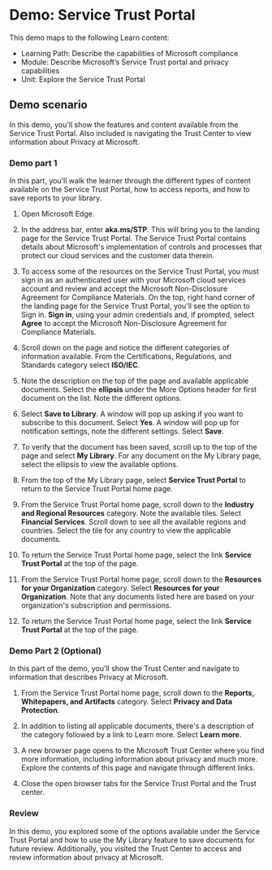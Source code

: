 <!---
---
Demo:
    Title: 'Service Trust Portal'
    Learning Path/Module/Unit: 'Learning Path: Describe the capabilities of Microsoft compliance; Module 1: Describe Microsoft’s Service Trust portal and privacy capabilities; Unit 2: Explore the Service Trust Portal'
---
--->

# Demo: Service Trust Portal

This demo maps to the following Learn content:

- Learning Path: Describe the capabilities of Microsoft compliance
- Module: Describe Microsoft’s Service Trust portal and privacy capabilities
- Unit: Explore the Service Trust Portal

## Demo scenario

In this demo, you'll show the features and content available from the Service Trust Portal. Also included is navigating the Trust Center to view information about Privacy at Microsoft.

### Demo part 1

In this part, you'll walk the learner through the different types of content available on the Service Trust Portal, how to access reports, and how to save reports to your library.

1. Open Microsoft Edge.

1. In the address bar, enter **aka.ms/STP**. This will bring you to the landing page for the Service Trust Portal. The Service Trust Portal contains details about Microsoft's implementation of controls and processes that protect our cloud services and the customer data therein.

1. To access some of the resources on the Service Trust Portal, you must sign in as an authenticated user with your Microsoft cloud services account and review and accept the Microsoft Non-Disclosure Agreement for Compliance Materials. On the top, right hand corner of the landing page for the Service Trust Portal, you'll see the option to Sign in.  **Sign in**, using your admin credentials and, if prompted, select **Agree** to accept the Microsoft Non-Disclosure Agreement for Compliance Materials.

1. Scroll down on the page and notice the different categories of information available. From the Certifications, Regulations, and Standards category select **ISO/IEC**.

1. Note the description on the top of the page and available applicable documents.  Select the **ellipsis** under the More Options header for first document on the list.  Note the different options.

1. Select **Save to Library**.  A window will pop up asking if you want to subscribe to this document.  Select **Yes**. A window will pop up for notification settings, note the different settings. Select **Save**.

1. To verify that the document has been saved, scroll up to the top of the page and select **My Library**.  For any document on the My Library page, select the ellipsis to view the available options.

1. From the top of the My Library page, select **Service Trust Portal** to return to the Service Trust Portal home page.

1. From the Service Trust Portal home page, scroll down to the **Industry and Regional Resources** category.  Note the available tiles.  Select **Financial Services**.  Scroll down to see all the available regions and countries.  Select the tile for any country to view the applicable documents.

1. To return the Service Trust Portal home page, select the link **Service Trust Portal** at the top of the page.

1. From the Service Trust Portal home page, scroll down to the **Resources for your Organization** category. Select **Resources for your Organization**.  Note that any documents listed here are based on your organization's subscription and permissions.

1. To return the Service Trust Portal home page, select the link **Service Trust Portal** at the top of the page.

### Demo Part 2 (Optional)

In this part of the demo, you'll show the Trust Center and navigate to information that describes Privacy at Microsoft.

1. From the Service Trust Portal home page, scroll down to the **Reports, Whitepapers, and Artifacts** category. Select **Privacy and Data Protection**.  

1. In addition to listing all applicable documents, there's a description of the category followed by a link to Learn more.  Select **Learn more**.

1. A new browser page opens to the Microsoft Trust Center where you find more information, including information about privacy and much more. Explore the contents of this page and navigate through different links.

1. Close the open browser tabs for the Service Trust Portal and the Trust center.

### Review

In this demo, you explored some of the options available under the Service Trust Portal and how to use the My Library feature to save documents for future review.  Additionally, you visited the Trust Center to access and review information about privacy at Microsoft.
